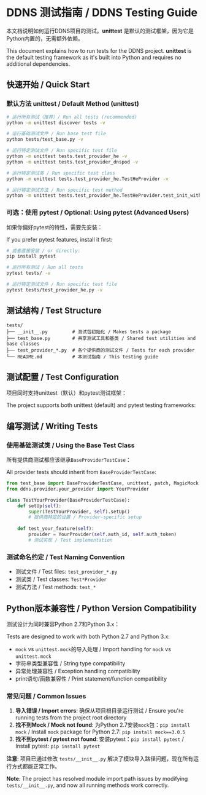 # DDNS 测试指南 / DDNS Testing Guide

本文档说明如何运行DDNS项目的测试。**unittest** 是默认的测试框架，因为它是Python内置的，无需额外依赖。

This document explains how to run tests for the DDNS project. **unittest** is the default testing framework as it's built into Python and requires no additional dependencies.

## 快速开始 / Quick Start

### 默认方法 unittest / Default Method (unittest)
```bash
# 运行所有测试（推荐）/ Run all tests (recommended)
python -m unittest discover tests -v

# 运行基础测试文件 / Run base test file
python tests/test_base.py -v  

# 运行特定测试文件 / Run specific test file
python -m unittest tests.test_provider_he -v
python -m unittest tests.test_provider_dnspod -v

# 运行特定测试类 / Run specific test class
python -m unittest tests.test_provider_he.TestHeProvider -v

# 运行特定测试方法 / Run specific test method
python -m unittest tests.test_provider_he.TestHeProvider.test_init_with_basic_config -v
```

### 可选：使用 pytest / Optional: Using pytest (Advanced Users)
如果你偏好pytest的特性，需要先安装：

If you prefer pytest features, install it first:
```bash
# 或者直接安装 / or directly: 
pip install pytest

# 运行所有测试 / Run all tests
pytest tests/ -v

# 运行特定测试文件 / Run specific test file
pytest tests/test_provider_he.py -v

```

## 测试结构 / Test Structure

```
tests/
├── __init__.py         # 测试包初始化 / Makes tests a package
├── test_base.py        # 共享测试工具和基类 / Shared test utilities and base classes
├── test_provider_*.py  # 各个提供商的测试文件 / Tests for each provider  
└── README.md           # 本测试指南 / This testing guide
```

## 测试配置 / Test Configuration

项目同时支持unittest（默认）和pytest测试框架：

The project supports both unittest (default) and pytest testing frameworks:


## 编写测试 / Writing Tests

### 使用基础测试类 / Using the Base Test Class
所有提供商测试都应该继承`BaseProviderTestCase`：

All provider tests should inherit from `BaseProviderTestCase`:

```python
from test_base import BaseProviderTestCase, unittest, patch, MagicMock
from ddns.provider.your_provider import YourProvider

class TestYourProvider(BaseProviderTestCase):
    def setUp(self):
        super(TestYourProvider, self).setUp()
        # 提供商特定的设置 / Provider-specific setup
        
    def test_your_feature(self):
        provider = YourProvider(self.auth_id, self.auth_token)
        # 测试实现 / Test implementation
```

### 测试命名约定 / Test Naming Convention
- 测试文件 / Test files: `test_provider_*.py`
- 测试类 / Test classes: `Test*Provider`  
- 测试方法 / Test methods: `test_*`

## Python版本兼容性 / Python Version Compatibility

测试设计为同时兼容Python 2.7和Python 3.x：

Tests are designed to work with both Python 2.7 and Python 3.x:

- `mock` vs `unittest.mock`的导入处理 / Import handling for `mock` vs `unittest.mock`
- 字符串类型兼容性 / String type compatibility
- 异常处理兼容性 / Exception handling compatibility  
- print语句/函数兼容性 / Print statement/function compatibility


### 常见问题 / Common Issues

1. **导入错误 / Import errors**: 确保从项目根目录运行测试 / Ensure you're running tests from the project root directory
2. **找不到Mock / Mock not found**: 为Python 2.7安装`mock`包：`pip install mock` / Install `mock` package for Python 2.7: `pip install mock==3.0.5`
3. **找不到pytest / pytest not found**: 安装pytest：`pip install pytest` / Install pytest: `pip install pytest`

**注意**: 项目已通过修改 `tests/__init__.py` 解决了模块导入路径问题，现在所有运行方式都能正常工作。

**Note**: The project has resolved module import path issues by modifying `tests/__init__.py`, and now all running methods work correctly.
